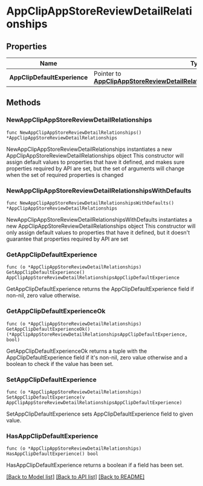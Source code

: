 # AppClipAppStoreReviewDetailRelationships

## Properties

Name | Type | Description | Notes
------------ | ------------- | ------------- | -------------
**AppClipDefaultExperience** | Pointer to [**AppClipAppStoreReviewDetailRelationshipsAppClipDefaultExperience**](AppClipAppStoreReviewDetailRelationshipsAppClipDefaultExperience.md) |  | [optional] 

## Methods

### NewAppClipAppStoreReviewDetailRelationships

`func NewAppClipAppStoreReviewDetailRelationships() *AppClipAppStoreReviewDetailRelationships`

NewAppClipAppStoreReviewDetailRelationships instantiates a new AppClipAppStoreReviewDetailRelationships object
This constructor will assign default values to properties that have it defined,
and makes sure properties required by API are set, but the set of arguments
will change when the set of required properties is changed

### NewAppClipAppStoreReviewDetailRelationshipsWithDefaults

`func NewAppClipAppStoreReviewDetailRelationshipsWithDefaults() *AppClipAppStoreReviewDetailRelationships`

NewAppClipAppStoreReviewDetailRelationshipsWithDefaults instantiates a new AppClipAppStoreReviewDetailRelationships object
This constructor will only assign default values to properties that have it defined,
but it doesn't guarantee that properties required by API are set

### GetAppClipDefaultExperience

`func (o *AppClipAppStoreReviewDetailRelationships) GetAppClipDefaultExperience() AppClipAppStoreReviewDetailRelationshipsAppClipDefaultExperience`

GetAppClipDefaultExperience returns the AppClipDefaultExperience field if non-nil, zero value otherwise.

### GetAppClipDefaultExperienceOk

`func (o *AppClipAppStoreReviewDetailRelationships) GetAppClipDefaultExperienceOk() (*AppClipAppStoreReviewDetailRelationshipsAppClipDefaultExperience, bool)`

GetAppClipDefaultExperienceOk returns a tuple with the AppClipDefaultExperience field if it's non-nil, zero value otherwise
and a boolean to check if the value has been set.

### SetAppClipDefaultExperience

`func (o *AppClipAppStoreReviewDetailRelationships) SetAppClipDefaultExperience(v AppClipAppStoreReviewDetailRelationshipsAppClipDefaultExperience)`

SetAppClipDefaultExperience sets AppClipDefaultExperience field to given value.

### HasAppClipDefaultExperience

`func (o *AppClipAppStoreReviewDetailRelationships) HasAppClipDefaultExperience() bool`

HasAppClipDefaultExperience returns a boolean if a field has been set.


[[Back to Model list]](../README.md#documentation-for-models) [[Back to API list]](../README.md#documentation-for-api-endpoints) [[Back to README]](../README.md)


